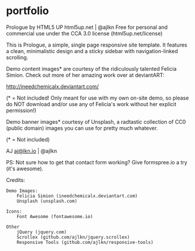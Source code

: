 # portfolio

Prologue by HTML5 UP
html5up.net | @ajlkn
Free for personal and commercial use under the CCA 3.0 license (html5up.net/license)


This is Prologue, a simple, single page responsive site template. It features a
clean, minimalistic design and a sticky sidebar with navigation-linked scrolling.

Demo content images* are courtesy of the ridiculously talented Felicia Simion. Check out
more of her amazing work over at deviantART:

http://ineedchemicalx.deviantart.com/

(* = Not included! Only meant for use with my own on-site demo, so please do NOT download
and/or use any of Felicia's work without her explicit permission!)

Demo banner images* courtesy of Unsplash, a radtastic collection of CC0 (public domain)
images you can use for pretty much whatever.

(* = Not included)

AJ
aj@lkn.io | @ajlkn

PS: Not sure how to get that contact form working? Give formspree.io a try (it's awesome).


Credits:

	Demo Images:
		Felicia Simion (ineedchemicalx.deviantart.com)
		Unsplash (unsplash.com)

	Icons:
		Font Awesome (fontawesome.io)

	Other
		jQuery (jquery.com)
		Scrollex (github.com/ajlkn/jquery.scrollex)
		Responsive Tools (github.com/ajlkn/responsive-tools)
